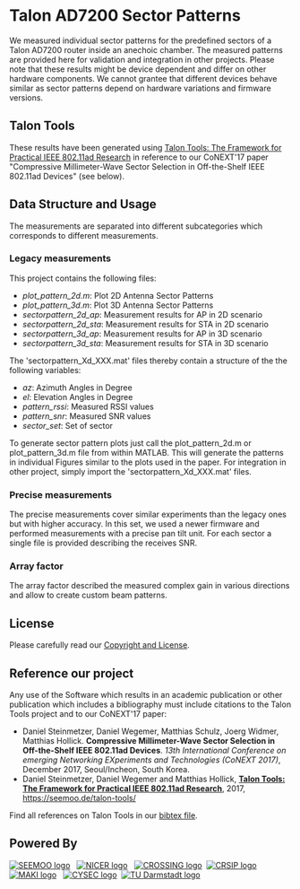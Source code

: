 # Talon AD7200 Sector Patterns
We measured individual sector patterns for the predefined sectors of a Talon AD7200 router inside an anechoic chamber. The measured patterns are provided here for validation and integration in other projects. Please note that these results might be device dependent and differ on other hardware components. We cannot grantee that different devices behave similar as sector patterns depend on hardware variations and firmware versions. 

## Talon Tools
These results have been generated using [Talon Tools: The Framework for Practical IEEE 802.11ad Research](https://seemoo.de/talon-tools/) in reference to our CoNEXT'17 paper "Compressive Millimeter-Wave Sector Selection in Off-the-Shelf IEEE 802.11ad Devices" (see below).

## Data Structure and Usage
The measurements are separated into different subcategories which corresponds to different measurements.

### Legacy measurements
This project contains the following files:
 * *plot_pattern_2d.m*: Plot 2D Antenna Sector Patterns
 * *plot_pattern_3d.m*: Plot 3D Antenna Sector Patterns
 * *sectorpattern_2d_ap*: Measurement results for AP in 2D scenario
 * *sectorpattern_2d_sta*: Measurement results for STA in 2D scenario
 * *sectorpattern_3d_ap*: Measurement results for AP in 3D scenario
 * *sectorpattern_3d_sta*: Measurement results for STA in 3D scenario

The 'sectorpattern_Xd_XXX.mat' files thereby contain a structure of the the following variables:
 * *az*: Azimuth Angles in Degree
 * *el*: Elevation Angles in Degree
 * *pattern_rssi*: Measured RSSI values
 * *pattern_snr*: Measured SNR values
 * *sector_set*: Set of sector

To generate sector pattern plots just call the plot_pattern_2d.m or plot_pattern_3d.m file from within MATLAB. This will generate the patterns in individual Figures similar to the plots used in the paper. For integration in other project, simply import the 'sectorpattern_Xd_XXX.mat' files.

### Precise measurements
The precise measurements cover similar experiments than the legacy ones but with higher accuracy. In this set, we used a newer firmware and performed measurements with a precise pan tilt unit. For each sector a single file is provided describing the receives SNR.

### Array factor
The array factor described the measured complex gain in various directions and allow to create custom beam patterns.

## License
Please carefully read our [Copyright and License](LICENSE).

## Reference our project
Any use of the Software which results in an academic publication or other publication which includes a bibliography must include citations to the Talon Tools project and to our CoNEXT'17 paper: 

* Daniel Steinmetzer, Daniel Wegemer, Matthias Schulz, Joerg Widmer, Matthias Hollick. 
  **Compressive Millimeter-Wave Sector Selection in Off-the-Shelf IEEE 802.11ad Devices**.
  *13th International Conference on emerging Networking EXperiments and Technologies (CoNEXT 2017)*, 
  December 2017, Seoul/Incheon, South Korea.
* Daniel Steinmetzer, Daniel Wegemer and Matthias Hollick, 
  **[Talon Tools: The Framework for Practical IEEE 802.11ad Research](https://seemoo.de/talon-tools/)**,
  2017, https://seemoo.de/talon-tools/

Find all references on Talon Tools in our [bibtex file](https://seemoo-lab.github.io/talon-tools/talon-tools.bib).

## Powered By
<a href="https://www.seemoo.tu-darmstadt.de">![SEEMOO logo](https://seemoo-lab.github.io/talon-tools/logos/seemoo.png)</a> &nbsp;
<a href="https://www.nicer.tu-darmstadt.de">![NICER logo](https://seemoo-lab.github.io/talon-tools/logos/nicer.png)</a> &nbsp;
<a href="https://www.crossing.tu-darmstadt.de">![CROSSING logo](https://seemoo-lab.github.io/talon-tools/logos/crossing.jpg)</a>&nbsp;
<a href="https://www.crisp-da.de">![CRSIP logo](https://seemoo-lab.github.io/talon-tools/logos/crisp.jpg)</a>&nbsp;
<a href="http://www.maki.tu-darmstadt.de/">![MAKI logo](https://seemoo-lab.github.io/talon-tools/logos/maki.png)</a> &nbsp;
<a href="https://www.cysec.tu-darmstadt.de">![CYSEC logo](https://seemoo-lab.github.io/talon-tools/logos/cysec.jpg)</a>&nbsp;
<a href="https://www.tu-darmstadt.de/index.en.jsp">![TU Darmstadt logo](https://seemoo-lab.github.io/talon-tools/logos/tudarmstadt.png)</a>&nbsp;
